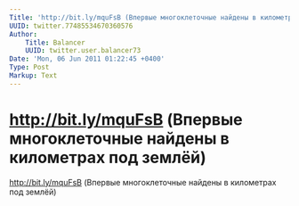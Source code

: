 ```yaml
---
Title: 'http://bit.ly/mquFsB (Впервые многоклеточные найдены в километрах под землёй)'
UUID: twitter.77485534670360576
Author:
    Title: Balancer
    UUID: twitter.user.balancer73
Date: 'Mon, 06 Jun 2011 01:22:45 +0400'
Type: Post
Markup: Text
---
```


# http://bit.ly/mquFsB (Впервые многоклеточные найдены в километрах под землёй)

http://bit.ly/mquFsB (Впервые многоклеточные найдены в
километрах под землёй)